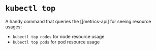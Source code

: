 # `kubectl top`
A handy command that queries the [[metrics-api] for seeing resource usages:

* `kubectl top nodes` for node resource usage
* `kubectl top pods` for pod resource usage
